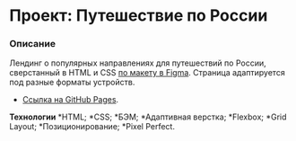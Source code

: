 # Проект: Путешествие по России

### Описание
Лендинг о популярных направлениях для путешествий по России, сверстанный в HTML и CSS [по макету в Figma](https://www.figma.com/file/5S2WSbEFL6awjVWJ0NWL8Q/Sprint-3_-Russia-_-desktop-mobile?node-id=28503%3A0). Страница адаптируется под разные форматы устройств.

* [Ссылка на GitHub Pages](https://www.figma.com/file/5S2WSbEFL6awjVWJ0NWL8Q/Sprint-3_-Russia-_-desktop-mobile?node-id=28503%3A0). 

**Технологии**
*HTML;
*CSS;
*БЭМ;
*Адаптивная верстка;
*Flexbox;
*Grid Layout;
*Позиционирование;
*Pixel Perfect.

